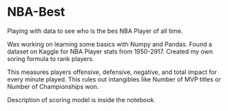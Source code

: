 # NBA-Best
Playing with data to see who is the bes NBA Player of all time.


Was working on learning some basics with Numpy and Pandas.  Found a dataset on Kaggle for NBA Player stats from 1950-2917. Created my own soring formula to rank players.  

This measures players offensive, defensive, negative, and total impact for every minute played.  This rules out intangibles like Number of MVP titles or Number of Championships won.

Description of scoring model is inside the notebook.
